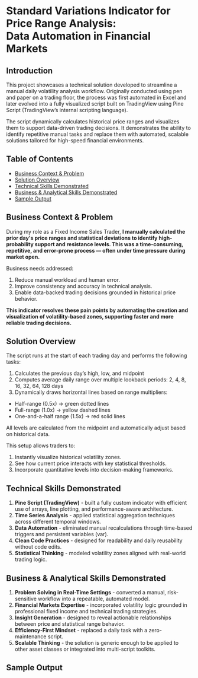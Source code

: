 
# Standard Variations Indicator for Price Range Analysis:<br> Data Automation in Financial Markets

## Introduction
This project showcases a technical solution developed to streamline a manual daily volatility analysis workflow. Originally conducted using pen and paper on a trading floor, the process was first automated in Excel and later evolved into a fully visualized script built on TradingView using Pine Script (TradingView’s internal scripting language).

The script dynamically calculates historical price ranges and visualizes them to support data-driven trading decisions. It demonstrates the ability to identify repetitive manual tasks and replace them with automated, scalable solutions tailored for high-speed financial environments.

## Table of Contents
- [Business Context & Problem](#2-business-context--problem)
- [Solution Overview](#3-solution-overview)
- [Technical Skills Demonstrated](#4-technical-skills-demonstrated)
- [Business & Analytical Skills Demonstrated](#5-business--analytical-skills-demonstrated)
- [Sample Output](#6-sample-output)

## Business Context & Problem
During my role as a Fixed Income Sales Trader, **I manually calculated the prior day's price ranges and statistical deviations to identify high-probability support and resistance levels. This was a time-consuming, repetitive, and error-prone process — often under time pressure during market open.**

Business needs addressed:
1. Reduce manual workload and human error.
2. Improve consistency and accuracy in technical analysis.
3. Enable data-backed trading decisions grounded in historical price behavior.

**This indicator resolves these pain points by automating the creation and visualization of volatility-based zones, supporting faster and more reliable trading decisions.**

## Solution Overview
The script runs at the start of each trading day and performs the following tasks:
1. Calculates the previous day’s high, low, and midpoint
2. Computes average daily range over multiple lookback periods: 2, 4, 8, 16, 32, 64, 128 days
3. Dynamically draws horizontal lines based on range multipliers:
- Half-range (0.5x) → green dotted lines
- Full-range (1.0x) → yellow dashed lines
- One-and-a-half range (1.5x) → red solid lines

All levels are calculated from the midpoint and automatically adjust based on historical data.

This setup allows traders to:
1. Instantly visualize historical volatility zones.
2. See how current price interacts with key statistical thresholds.
3. Incorporate quantitative levels into decision-making frameworks.

## Technical Skills Demonstrated
1. **Pine Script (TradingView)** - built a fully custom indicator with efficient use of arrays, line plotting, and performance-aware architecture.
2. **Time Series Analysis** - applied statistical aggregation techniques across different temporal windows.
3. **Data Automation** - eliminated manual recalculations through time-based triggers and persistent variables (var).
4. **Clean Code Practices** - designed for readability and daily reusability without code edits.
5. **Statistical Thinking** - modeled volatility zones aligned with real-world trading logic.

## Business & Analytical Skills Demonstrated
1. **Problem Solving in Real-Time Settings** - converted a manual, risk-sensitive workflow into a repeatable, automated model.
2. **Financial Markets Expertise** - incorporated volatility logic grounded in professional fixed income and technical trading strategies.
3. **Insight Generation** - designed to reveal actionable relationships between price and statistical range behavior.
4. **Efficiency-First Mindset** - replaced a daily task with a zero-maintenance script.
5. **Scalable Thinking** - the solution is generic enough to be applied to other asset classes or integrated into multi-script toolkits.

## Sample Output
